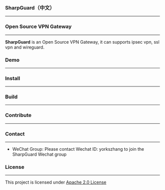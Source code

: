 ### SharpGuard（中文）
---


### Open Source VPN Gateway
---

**SharpGuard** is an Open Source VPN Gateway, it can supports ipsec vpn, ssl vpn and wireguard.

### Demo
---

### Install
---

### Build
---

### Contribute
---


### Contact
---

* WeChat Group: Please contact Wechat ID: yorkszhang to join the SharpGuard Wechat group

### License
---

This project is licensed under [Apache 2.0 License](LICENSE)
